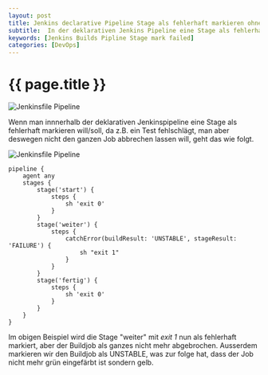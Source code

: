 ```yaml
---
layout: post
title: Jenkins declarative Pipeline Stage als fehlerhaft markieren ohne den Build abzubrechen
subtitle:  In der deklarativen Jenkins Pipeline eine Stage als fehlerhaft markieren ohne den Build abzubrechen.
keywords: [Jenkins Builds Pipline Stage mark failed]
categories: [DevOps]
---
```

# {{ page.title }}

![Jenkinsfile Pipeline](../../img/jenkins-300x182.webp)

Wenn man innnerhalb der deklarativen Jenkinspipeline eine Stage als fehlerhaft markieren will/soll, da z.B. ein Test fehlschlägt, man aber deswegen nicht den ganzen Job abbrechen lassen will, geht das wie folgt.

 ![Jenkinsfile Pipeline](../../img/Jenkins_mark_stage_as_failed.webp)

```
pipeline {
    agent any
    stages {
        stage('start') {
            steps {
                sh 'exit 0'
            }
        }
        stage('weiter') {
            steps {
                catchError(buildResult: 'UNSTABLE', stageResult: 'FAILURE') {
                    sh "exit 1"
                }
            }
        }
        stage('fertig') {
            steps {
                sh 'exit 0'
            }
        }
    }
}
```

Im obigen Beispiel wird die Stage "weiter" mit _exit 1_ nun als fehlerhaft markiert, aber der Buildjob als ganzes nicht mehr abgebrochen. Ausserdem markieren wir den Buildjob als UNSTABLE, was zur folge hat, dass der Job nicht mehr grün eingefärbt ist sondern gelb.
